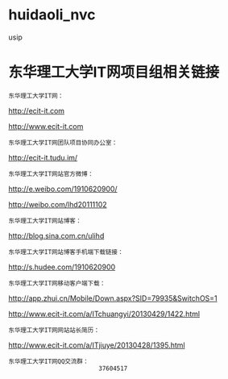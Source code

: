 huidaoli_nvc
============

usip

东华理工大学IT网项目组相关链接
==========================================================================================================================
    东华理工大学IT网：
http://ecit-it.com
            
http://www.ecit-it.com

    东华理工大学IT网团队项目协同办公室：
http://ecit-it.tudu.im/

    东华理工大学IT网站官方微博：
http://e.weibo.com/1910620900/ 
                
http://weibo.com/lhd20111102

    东华理工大学IT网站博客：
http://blog.sina.com.cn/ulihd

    东华理工大学IT网站博客手机端下载链接：
http://s.hudee.com/1910620900

    东华理工大学IT网移动客户端下载：
http://app.zhui.cn/Mobile/Down.aspx?SID=79935&SwitchOS=1
                    
http://www.ecit-it.com/a/ITchuangyi/20130429/1422.html

    东华理工大学IT网网站站长简历：
http://www.ecit-it.com/a/ITjiuye/20130428/1395.html

    东华理工大学IT网QQ交流群：
                             37604517

